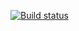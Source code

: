 [![Build status](https://ci.appveyor.com/api/projects/status/plummtr8tr06lcc7?svg=true)](https://ci.appveyor.com/project/Eineleine/map)
